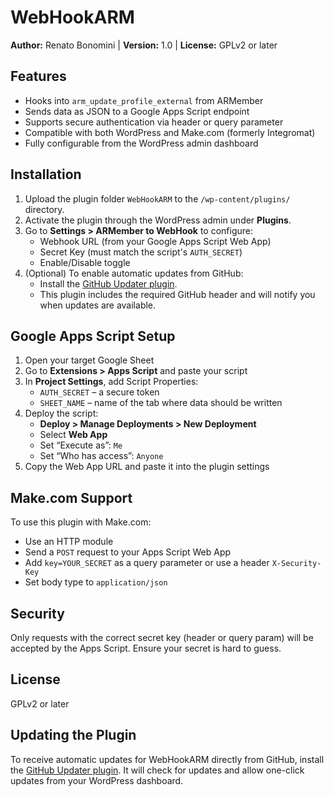 # WebHookARM  
**Author:** Renato Bonomini | **Version:** 1.0 | **License:** GPLv2 or later

## Features

- Hooks into `arm_update_profile_external` from ARMember  
- Sends data as JSON to a Google Apps Script endpoint  
- Supports secure authentication via header or query parameter  
- Compatible with both WordPress and Make.com (formerly Integromat)  
- Fully configurable from the WordPress admin dashboard  

## Installation

1. Upload the plugin folder `WebHookARM` to the `/wp-content/plugins/` directory.  
2. Activate the plugin through the WordPress admin under **Plugins**.  
3. Go to **Settings > ARMember to WebHook** to configure:  
   - Webhook URL (from your Google Apps Script Web App)  
   - Secret Key (must match the script's `AUTH_SECRET`)  
   - Enable/Disable toggle  
4. (Optional) To enable automatic updates from GitHub:
   - Install the [GitHub Updater plugin](https://github.com/afragen/github-updater).
   - This plugin includes the required GitHub header and will notify you when updates are available.

## Google Apps Script Setup

1. Open your target Google Sheet  
2. Go to **Extensions > Apps Script** and paste your script  
3. In **Project Settings**, add Script Properties:  
   - `AUTH_SECRET` – a secure token  
   - `SHEET_NAME` – name of the tab where data should be written  
4. Deploy the script:  
   - **Deploy > Manage Deployments > New Deployment**  
   - Select **Web App**  
   - Set “Execute as”: `Me`  
   - Set “Who has access”: `Anyone`  
5. Copy the Web App URL and paste it into the plugin settings  

## Make.com Support

To use this plugin with Make.com:  
- Use an HTTP module  
- Send a `POST` request to your Apps Script Web App  
- Add `key=YOUR_SECRET` as a query parameter or use a header `X-Security-Key`  
- Set body type to `application/json`  

## Security

Only requests with the correct secret key (header or query param) will be accepted by the Apps Script. Ensure your secret is hard to guess.  

## License

GPLv2 or later

## Updating the Plugin

To receive automatic updates for WebHookARM directly from GitHub, install the [GitHub Updater plugin](https://github.com/afragen/github-updater).
It will check for updates and allow one-click updates from your WordPress dashboard.
